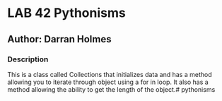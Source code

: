 # LAB 42 Pythonisms

## Author: Darran Holmes

### Description
This is a class called Collections that initializes data and has a method allowing you to iterate through object
using a for in loop. It also has a method allowing the ability to get the length
of the object.# pythonisms
